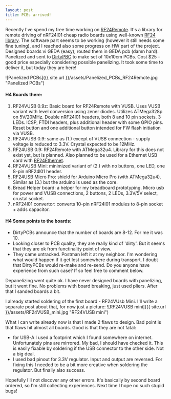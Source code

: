 ```yaml
---
layout: post
title: PCBs arrived!
---
```


Recently I've spend my free time working on [RF24Remote](https://github.com/mz-fuzzy/RF24Remote). It's a library for remote driving of nRF24l01 cheap radio boards using well-known [RF24 library](https://github.com/TMRh20/RF24). The software part seems to be working (however it still needs some fine tuning), and I reached also some progress on HW part of the project. Designed boards vi GEDA (easy), routed them in GEDA pcb (damn hard). Panelized and sent to [DirtyPBC](http://dirtypcbs.com/) to make set of 10x10cm PCBs. Cost $25 - good price especially considering possible panelizing. It took some time to deliver it, but today they are here!

![Panelized PCBs]({{ site.url }}/assets/Panelized_PCBs_RF24Remote.jpg "Panelized PCBs")

#### H4 Boards there:

1. RF24VUSB 0.9z: Basic board for RF24Remote with VUSB. Uses VUSB variant with level conversion using zener diodes. Utilizes ATMega328p on 5V/20MHz. Double nRF24l01 headers, both 8 and 10 pin sockets. 3 LEDs. ICSP, FTDI headers, plus additional header with some GPIO pins. Reset button and one additional button intended for FW flash initiation via VUSB.
2. RF24VUSB 0.9: same as (1.) except of VUSB connection - supply voltage is reduced to 3.3V. Crystal expected to be 12MHz.
3. RF24USB 0.9: RF24Remote with ATMega32u4. Library for this does not exist yet, but is planned. Also planned to be used for a Ethernet USB card with [RF24Ethernet](http://tmrh20.github.io/RF24Ethernet/).
4. RF24VUSB Mini: minimized variant of (2.) with no buttons, one LED, one 8-pin nRF24l01 header.
5. RF24USB Micro Pro: shield for Arduino Micro Pro (with ATMega32u4). Similar as (3.) but the arduino is used as the core.
6. Bread Helper board: a helper for my breadboard prototyping. Micro usb for power and VUSB connections, 2 buttons, 2 LEDs, 3.3V/5V select, crustal socket.
7. nRF24l01 convertor: converts 10-pin nRF24l01 modules to 8-pin socket + adds capacitor.

#### H4 Some points to the boards:

* DirtyPCBs announce that the number of boards are 8-12. For me it was 10.
* Looking closer to PCB quality, they are really kind of 'dirty'. But it seems that they are ok from functinality point of view.
* They came untracked. Postman left it at my neighbor. I'm wondering what would happen if it get lost somewhere during transport. I doubt that DirtyPCBs would re-make and re-send. Do you anyone have experience from such case? If so feel free to comment below.

Depanelizing went quite ok. I have never designed boards with panelizing, but it went fine. No problems with board breaking, just used pliers. After that I sanded boards a bit.

I already started soldering of the first board - RF24VUsb Mini. I'll write a separate post about that, for now just a picture:
![RF24VUSB mini]({{ site.url }}/assets/RF24VUSB_mini.jpg "RF24VUSB mini")

What I can write already now is that I made 2 flaws to design. Bad point is that flaws hit almost all boards. Good is that they are not fatal:

* for USB-A I used a footprint which I found somewhere on internet. Unfortunately pins are mirrored. My bad, I should have checked it. This is easily fixable by soldering if the USB connector to the other side. Not a big deal.
* I used bad pinout for 3.3V regulator. Input and output are reversed. For fixing this I needed to be a bit more creative when soldering the regulator. But finally also success.

Hopefully I'll not discover any other errors. It's basically by second board ordered, so I'm still collecting experiences. Next time I hope no such stupid bugs!


